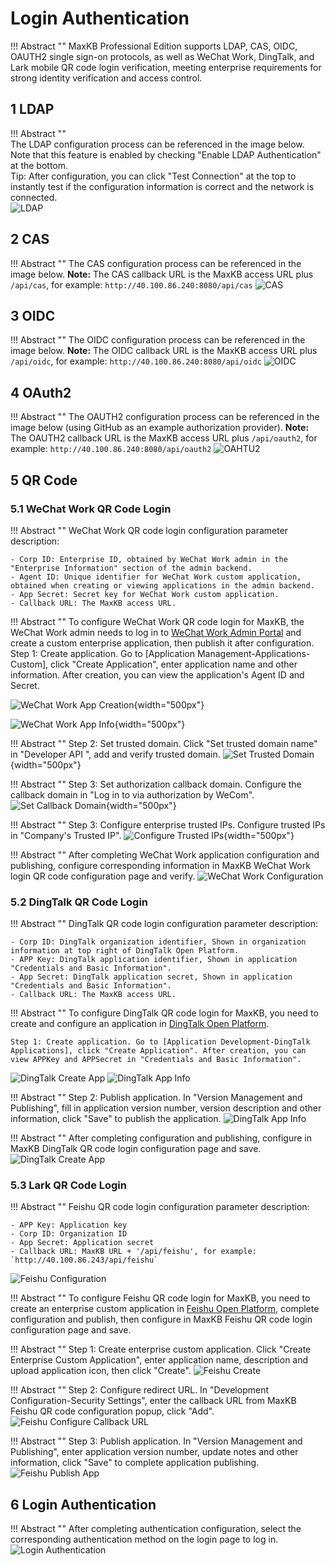 # Login Authentication
!!! Abstract "" 
    MaxKB Professional Edition supports LDAP, CAS, OIDC, OAUTH2 single sign-on protocols, as well as WeChat Work, DingTalk, and Lark mobile QR code login verification, meeting enterprise requirements for strong identity verification and access control.

## 1 LDAP

!!! Abstract ""  
    The LDAP configuration process can be referenced in the image below. Note that this feature is enabled by checking "Enable LDAP Authentication" at the bottom.     
    Tip: After configuration, you can click "Test Connection" at the top to instantly test if the configuration information is correct and the network is connected.      
![LDAP](../../img/system/LDAP.png)


## 2 CAS

!!! Abstract ""
    The CAS configuration process can be referenced in the image below. 
    **Note:** The CAS callback URL is the MaxKB access URL plus `/api/cas`, for example: `http://40.100.86.240:8080/api/cas`
![CAS](../../img/system/CAS.png)


## 3 OIDC

!!! Abstract ""
    The OIDC configuration process can be referenced in the image below. 
    **Note:** The OIDC callback URL is the MaxKB access URL plus `/api/oidc`, for example: `http://40.100.86.240:8080/api/oidc`
![OIDC](../../img/system/OIDC.png)

## 4 OAuth2

!!! Abstract ""
    The OAUTH2 configuration process can be referenced in the image below (using GitHub as an example authorization provider).
    **Note:** The OAUTH2 callback URL is the MaxKB access URL plus `/api/oauth2`, for example: `http://40.100.86.240:8080/api/oauth2`
![OAHTU2](../../img/system/oauth2.png)

## 5 QR Code 

### 5.1 WeChat Work QR Code Login

!!! Abstract ""
    WeChat Work QR code login configuration parameter description:
    
    - Corp ID: Enterprise ID, obtained by WeChat Work admin in the "Enterprise Information" section of the admin backend.
    - Agent ID: Unique identifier for WeChat Work custom application, obtained when creating or viewing applications in the admin backend.
    - App Secret: Secret key for WeChat Work custom application.   
    - Callback URL: The MaxKB access URL.

!!! Abstract ""
    To configure WeChat Work QR code login for MaxKB, the WeChat Work admin needs to log in to [WeChat Work Admin Portal](https://work.weixin.qq.com/wework_admin/frame) and create a custom enterprise application, then publish it after configuration.    
    Step 1: Create application. Go to [Application Management-Applications-Custom], click "Create Application", enter application name and other information. After creation, you can view the application's Agent ID and Secret.
    
![WeChat Work App Creation](../../img/system/qiwei_create_app.png){width="500px"}

![WeChat Work App Info](../../img/system/qiwei_appinfo.png){width="500px"}

!!! Abstract ""
    Step 2: Set trusted domain. Click "Set trusted domain name" in "Developer API ", add and verify trusted domain.
![Set Trusted Domain](../../img/system/qiwei_yuming.png){width="500px"}

!!! Abstract ""
    Step 3: Set authorization callback domain. Configure the callback domain in "Log in to via authorization by WeCom".
![Set Callback Domain](../../img/system/qiwei_callback.png){width="500px"}

!!! Abstract ""
    Step 3: Configure enterprise trusted IPs. Configure trusted IPs in "Company's Trusted IP".
![Configure Trusted IPs](../../img/system/qiwei_ip.png){width="500px"}

!!! Abstract ""
    After completing WeChat Work application configuration and publishing, configure corresponding information in MaxKB WeChat Work login QR code configuration page and verify.
![WeChat Work Configuration](../../img/system/qiwei_setting.png)

### 5.2 DingTalk QR Code Login

!!! Abstract ""
    DingTalk QR code login configuration parameter description:

    - Corp ID: DingTalk organization identifier, Shown in organization information at top right of DingTalk Open Platform.
    - APP Key: DingTalk application identifier, Shown in application "Credentials and Basic Information".
    - App Secret: DingTalk application secret, Shown in application "Credentials and Basic Information".
    - Callback URL: The MaxKB access URL.

!!! Abstract ""
    To configure DingTalk QR code login for MaxKB, you need to create and configure an application in [DingTalk Open Platform](https://open-dev.dingtalk.com/).

    Step 1: Create application. Go to [Application Development-DingTalk Applications], click "Create Application". After creation, you can view APPKey and APPSecret in "Credentials and Basic Information".
![DingTalk Create App](../../img/system/dingding_app_create.png)
![DingTalk App Info](../../img/system/dingding_app_info.png)

!!! Abstract ""
    Step 2: Publish application. In "Version Management and Publishing", fill in application version number, version description and other information, click "Save" to publish the application.
![DingTalk App Info](../../img/system/dingding_app_release.png)

!!! Abstract ""
    After completing configuration and publishing, configure in MaxKB DingTalk QR code login configuration page and save.
![DingTalk Create App](../../img/system/dingding_setting.png)

### 5.3 Lark QR Code Login

!!! Abstract ""
    Feishu QR code login configuration parameter description:

    - APP Key: Application key
    - Corp ID: Organization ID
    - App Secret: Application secret
    - Callback URL: MaxKB URL + '/api/feishu', for example: `http://40.100.86.243/api/feishu`

![Feishu Configuration](../../img/system/feishu_setting.png)

!!! Abstract ""
    To configure Feishu QR code login for MaxKB, you need to create an enterprise custom application in [Feishu Open Platform](https://open.feishu.cn/), complete configuration and publish, then configure in MaxKB Feishu QR code login configuration page and save.

!!! Abstract ""
    Step 1: Create enterprise custom application. Click "Create Enterprise Custom Application", enter application name, description and upload application icon, then click "Create".
![Feishu Create](../../img/system/feishu_create_app.png)

!!! Abstract ""
    Step 2: Configure redirect URL. In "Development Configuration-Security Settings", enter the callback URL from MaxKB Feishu QR code configuration popup, click "Add".
![Feishu Configure Callback URL](../../img/system/feishu_url.png)

!!! Abstract ""
    Step 3: Publish application. In "Version Management and Publishing", enter application version number, update notes and other information, click "Save" to complete application publishing.
![Feishu Publish App](../../img/system/feishu_app_release.png)

## 6 Login Authentication

!!! Abstract ""
    After completing authentication configuration, select the corresponding authentication method on the login page to log in.         
![Login Authentication](../../img/system/auth_login.png)
